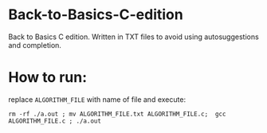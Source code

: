 # Back-to-Basics-C-edition
Back to Basics C edition. Written in TXT files to avoid using autosuggestions and completion. 


# How to run:

replace `ALGORITHM_FILE` with name of file and execute:

```
rm -rf ./a.out ; mv ALGORITHM_FILE.txt ALGORITHM_FILE.c;  gcc ALGORITHM_FILE.c ; ./a.out
```
